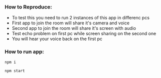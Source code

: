 ### How to Reproduce:

- To test this you need to run 2 instances of this app in differenc pcs
- First app to join the room will share it's camera and voice
- Second app to join the room will share it's screen with audio
- Test echo problem on first pc while screen sharing on the second one
- You will hear your voice back on the first pc

### How to run app:

`npm i`

`npm start`
